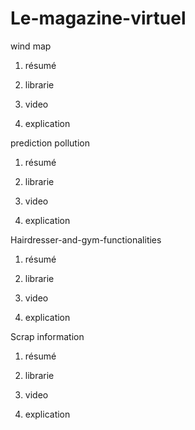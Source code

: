 # Le-magazine-virtuel

wind map

1) résumé

2) librarie

3) video

4) explication

prediction pollution

1) résumé

2) librarie

3) video

4) explication

Hairdresser-and-gym-functionalities

1) résumé

2) librarie

3) video

4) explication

Scrap information

1) résumé

2) librarie

3) video

4) explication


